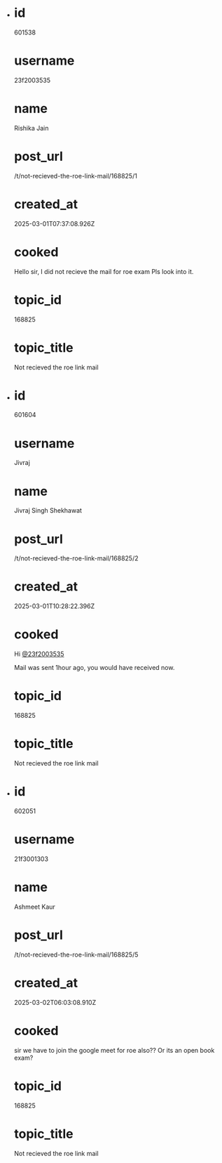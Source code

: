 - # id
  
  601538
  
  # username
  
  23f2003535
  
  # name
  
  Rishika Jain
  
  # post_url
  
  /t/not-recieved-the-roe-link-mail/168825/1
  
  # created_at
  
  2025-03-01T07:37:08.926Z
  
  # cooked
  
  <p>Hello sir, I did not recieve the mail for roe exam Pls look into it.</p>
  
  # topic_id
  
  168825
  
  # topic_title
  
  Not recieved the roe link mail
- # id
  
  601604
  
  # username
  
  Jivraj
  
  # name
  
  Jivraj Singh Shekhawat
  
  # post_url
  
  /t/not-recieved-the-roe-link-mail/168825/2
  
  # created_at
  
  2025-03-01T10:28:22.396Z
  
  # cooked
  
  <p>Hi <a class="mention" href="/u/23f2003535">@23f2003535</a></p>
  <p>Mail was sent 1hour ago, you would have received now.</p>
  
  # topic_id
  
  168825
  
  # topic_title
  
  Not recieved the roe link mail
- # id
  
  602051
  
  # username
  
  21f3001303
  
  # name
  
  Ashmeet Kaur
  
  # post_url
  
  /t/not-recieved-the-roe-link-mail/168825/5
  
  # created_at
  
  2025-03-02T06:03:08.910Z
  
  # cooked
  
  <p>sir we have to join the google meet for roe also?? Or its an open book exam?</p>
  
  # topic_id
  
  168825
  
  # topic_title
  
  Not recieved the roe link mail
